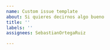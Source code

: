 ```yaml
---
name: Custom issue template
about: Si quieres decirnos algo bueno
title: ''
labels: ''
assignees: SebastianOrtegaRuiz

---
```



